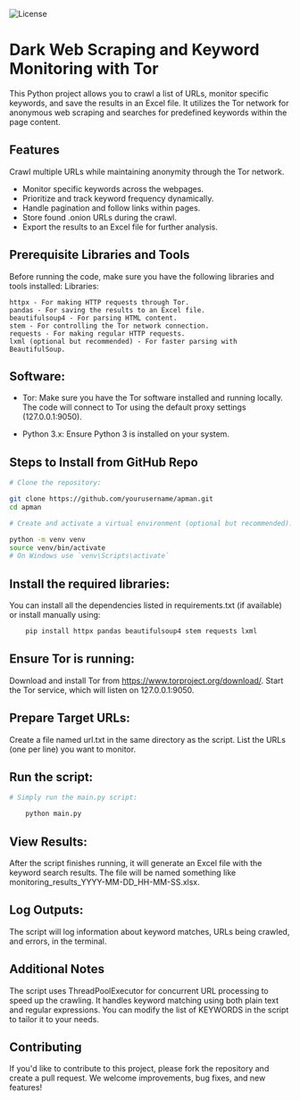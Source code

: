 ![License](https://img.shields.io/badge/license-MIT-blue.svg)

# Dark Web Scraping and Keyword Monitoring with Tor

This Python project allows you to crawl a list of URLs, monitor specific keywords, and save the results in an Excel file. It utilizes the Tor network for anonymous web scraping and searches for predefined keywords within the page content.

## Features

Crawl multiple URLs while maintaining anonymity through the Tor network.
   + Monitor specific keywords across the webpages.
   + Prioritize and track keyword frequency dynamically.
   +  Handle pagination and follow links within pages.
   +  Store found .onion URLs during the crawl.
   +  Export the results to an Excel file for further analysis.

## Prerequisite Libraries and Tools

Before running the code, make sure you have the following libraries and tools installed:
Libraries:

    httpx - For making HTTP requests through Tor.
    pandas - For saving the results to an Excel file.
    beautifulsoup4 - For parsing HTML content.
    stem - For controlling the Tor network connection.
    requests - For making regular HTTP requests.
    lxml (optional but recommended) - For faster parsing with BeautifulSoup.

## Software:
+ Tor: Make sure you have the Tor software installed and running locally. The code will connect to Tor using the default proxy settings (127.0.0.1:9050).


+ Python 3.x: Ensure Python 3 is installed on your system.

## Steps to Install from GitHub Repo


```bash
# Clone the repository:

git clone https://github.com/yourusername/apman.git
cd apman

# Create and activate a virtual environment (optional but recommended):

python -m venv venv
source venv/bin/activate  
# On Windows use `venv\Scripts\activate`
```

## Install the required libraries:

You can install all the dependencies listed in requirements.txt (if available) or install manually using:

```bash
    pip install httpx pandas beautifulsoup4 stem requests lxml
```
## Ensure Tor is running:

   Download and install Tor from https://www.torproject.org/download/.
   Start the Tor service, which will listen on 127.0.0.1:9050.

## Prepare Target URLs:

   Create a file named url.txt in the same directory as the script.
    List the URLs (one per line) you want to monitor.

## Run the script:

```bash
# Simply run the main.py script:

    python main.py
```
   ## View Results:

   After the script finishes running, it will generate an Excel file with the keyword search results. The file will be named something like monitoring_results_YYYY-MM-DD_HH-MM-SS.xlsx.

   ## Log Outputs:

   The script will log information about keyword matches, URLs being crawled, and errors, in the terminal.

## Additional Notes

   The script uses ThreadPoolExecutor for concurrent URL processing to speed up the crawling.
    It handles keyword matching using both plain text and regular expressions.
    You can modify the list of KEYWORDS in the script to tailor it to your needs.

## Contributing

If you'd like to contribute to this project, please fork the repository and create a pull request. We welcome improvements, bug fixes, and new features!
